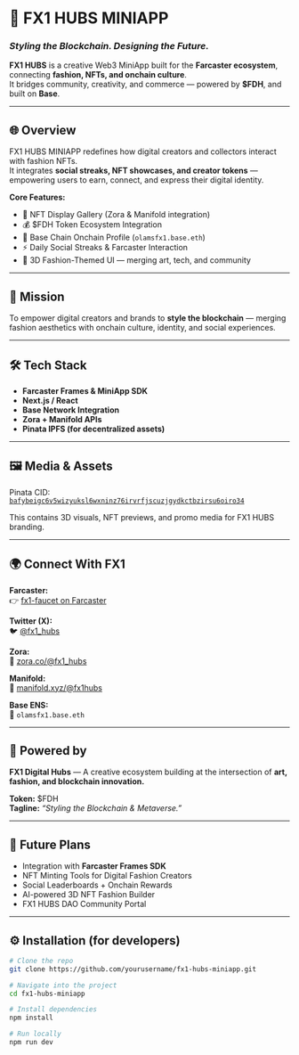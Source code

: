 # 🚀 FX1 HUBS MINIAPP

### _Styling the Blockchain. Designing the Future._

**FX1 HUBS** is a creative Web3 MiniApp built for the **Farcaster ecosystem**, connecting **fashion, NFTs, and onchain culture**.  
It bridges community, creativity, and commerce — powered by **$FDH**, and built on **Base**.

---

## 🌐 Overview

FX1 HUBS MINIAPP redefines how digital creators and collectors interact with fashion NFTs.  
It integrates **social streaks, NFT showcases, and creator tokens** — empowering users to earn, connect, and express their digital identity.

**Core Features:**
- 🎨 NFT Display Gallery (Zora & Manifold integration)  
- 💰 $FDH Token Ecosystem Integration  
- 🔗 Base Chain Onchain Profile (`olamsfx1.base.eth`)  
- ⚡ Daily Social Streaks & Farcaster Interaction  
- 🪩 3D Fashion-Themed UI — merging art, tech, and community  

---

## 🧠 Mission

To empower digital creators and brands to **style the blockchain** — merging fashion aesthetics with onchain culture, identity, and social experiences.

---

## 🛠️ Tech Stack

- **Farcaster Frames & MiniApp SDK**
- **Next.js / React**
- **Base Network Integration**
- **Zora + Manifold APIs**
- **Pinata IPFS (for decentralized assets)**

---

## 🖼️ Media & Assets

Pinata CID:  
[`bafybeigc6v5wizyuksl6wxninz76irvrfjscuzjgydkctbzirsu6oiro34`](https://gateway.pinata.cloud/ipfs/bafybeigc6v5wizyuksl6wxninz76irvrfjscuzjgydkctbzirsu6oiro34)

This contains 3D visuals, NFT previews, and promo media for FX1 HUBS branding.

---

## 🌍 Connect With FX1

**Farcaster:**  
👉 [fx1-faucet on Farcaster](https://farcaster.xyz/fx1-faucet)

**Twitter (X):**  
🐦 [@fx1_hubs](https://x.com/fx1_hubs?s=21)

**Zora:**  
🎨 [zora.co/@fx1_hubs](https://zora.co/@fx1_hubs)

**Manifold:**  
🧱 [manifold.xyz/@fx1hubs](https://manifold.xyz/@fx1hubs)

**Base ENS:**  
💠 `olamsfx1.base.eth`

---

## 💫 Powered by

**FX1 Digital Hubs** — A creative ecosystem building at the intersection of **art, fashion, and blockchain innovation.**

**Token:** $FDH  
**Tagline:** _“Styling the Blockchain & Metaverse.”_

---

## 🧩 Future Plans

- Integration with **Farcaster Frames SDK**
- NFT Minting Tools for Digital Fashion Creators  
- Social Leaderboards + Onchain Rewards  
- AI-powered 3D NFT Fashion Builder  
- FX1 HUBS DAO Community Portal  

---

## ⚙️ Installation (for developers)

```bash
# Clone the repo
git clone https://github.com/yourusername/fx1-hubs-miniapp.git

# Navigate into the project
cd fx1-hubs-miniapp

# Install dependencies
npm install

# Run locally
npm run dev
